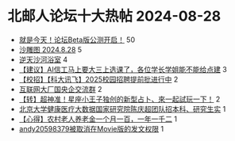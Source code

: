 # 北邮人论坛十大热帖 2024-08-28

- [就是今天！论坛Beta版公测开启！](https://bbs.byr.cn/article/Showcase/2137) 50
- [沙雕图 2024.8.28](https://bbs.byr.cn/article/Joke/732120) 5
- [逆天沙河浴室](https://bbs.byr.cn/article/Talking/6425318) 4
- [【建议】AI信工马上要大三上选课了，各位学长学姐能不能给点建](https://bbs.byr.cn/article/BBSOpenAPI/2407) 3
- [【校招】【科大讯飞】2025校园招聘提前批进行中](https://bbs.byr.cn/article/Anhui/324095) 2
- [互联网大厂国央企交流群](https://bbs.byr.cn/article/WorkLife/1217578) 2
- [【转】超神准！星座小王子独创的新型占卜、來一起試玩一下！](https://bbs.byr.cn/article/Constellations/326533) 2
- [北京大学健康医疗大数据国家研究院陈庆超团队招本科、研究生实](https://bbs.byr.cn/article/GoAbroad/398477) 1
- [【心得】农村老人养老金一个月一百，一年一千二](https://bbs.byr.cn/article/Picture/3367133) 1
- [andy20598379被取消在Movie版的发文权限](https://bbs.byr.cn/article/Movie/315748) 1


